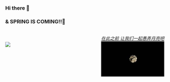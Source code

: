 ### Hi there 👋
### & SPRING IS COMING!!🌸

<div align="right"><a href="https://music.163.com/#/song?id=1456653967"><i><br>在此之前 让我们一起愚弄月亮吧</br></i></a></div>
<img src="https://raw.githubusercontent.com/SpringOnU/SpringOnU/main/IMG_20201230_184320_edit_280586827660309.jpg.JPG" align="right" width="200px"/>

<!--
**SpringOnU/SpringOnU** is a ✨ _special_ ✨ repository because its `README.md` (this file) appears on your GitHub profile.

Here are some ideas to get you started:

- 🔭 I’m currently working on ...
- 🌱 I’m currently learning ...
- 👯 I’m looking to collaborate on ...
- 🤔 I’m looking for help with ...
- 💬 Ask me about ...
- 📫 How to reach me: ...
- 😄 Pronouns: ...
- ⚡ Fun fact: ...
-->

<img align="center" src="https://github-readme-stats.vercel.app/api?username=SpringOnU&theme=dracula&show_icons=true&count_private=true"/>
